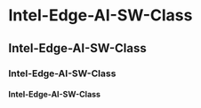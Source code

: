 # Intel-Edge-AI-SW-Class
## Intel-Edge-AI-SW-Class
### Intel-Edge-AI-SW-Class
#### Intel-Edge-AI-SW-Class
